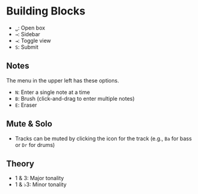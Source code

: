 # Building Blocks

- `␣`: Open box
- `→`: Sidebar
- `⇥`: Toggle view
- `S`: Submit

## Notes

The menu in the upper left has these options.

- `N`: Enter a single note at a time
- `B`: Brush (click-and-drag to enter multiple notes)
- `E`: Eraser

## Mute & Solo

- Tracks can be muted by clicking the icon for the track (e.g., `Ba` for bass or `Dr` for drums)

## Theory

- 1 & 3: Major tonality
- 1 & ♭3: Minor tonality
